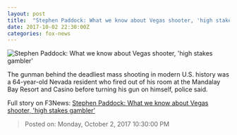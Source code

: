 ```yaml
---
layout: post
title:  "Stephen Paddock: What we know about Vegas shooter, 'high stakes gambler'"
date: 2017-10-02 22:30:00Z
categories: fox-news
---
```


![Stephen Paddock: What we know about Vegas shooter, 'high stakes gambler'](http://www.foxnews.com/content/dam/fox-news/logo/og-fn-foxnews.jpg)

The gunman behind the deadliest mass shooting in modern U.S. history was a 64-year-old Nevada resident who fired out of his room at the Mandalay Bay Resort and Casino before turning his gun on himself, police said.


Full story on F3News: [Stephen Paddock: What we know about Vegas shooter, 'high stakes gambler'](http://www.f3nws.com/n/XXszWB)

> Posted on: Monday, October 2, 2017 10:30:00 PM
